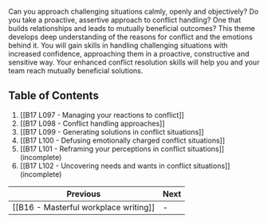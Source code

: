 Can you approach challenging situations calmly, openly and objectively? Do you take a proactive, assertive approach to conflict handling? One that builds relationships and leads to mutually beneficial outcomes? This theme develops deep understanding of the reasons for conflict and the emotions behind it. You will gain skills in handling challenging situations with increased confidence, approaching them in a proactive, constructive and sensitive way. Your enhanced conflict resolution skills will help you and your team reach mutually beneficial solutions.

## Table of Contents

1. [[B17 L097 - Managing your reactions to conflict]]
2. [[B17 L098 - Conflict handling approaches]]
3. [[B17 L099 - Generating solutions in conflict situations]]
4. [[B17 L100 - Defusing emotionally charged conflict situations]]
5. [[B17 L101 - Reframing your perceptions in conflict situations]] (incomplete)
6. [[B17 L102 - Uncovering needs and wants in conflict situations]] (incomplete)


| Previous                              | Next |
| ------------------------------------- | ---- |
| [[B16 - Masterful workplace writing]] | -    |